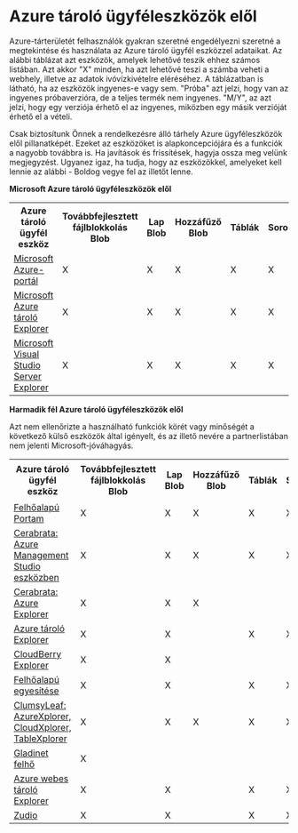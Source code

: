 <properties
    pageTitle="Azure tároló ügyféleszközök elől |} Microsoft Azure"
    description="Eszközök, amelyek lehetővé teszik megtekintése és használata az Azure tároló adatok listája."
    services="storage"
    documentationCenter=""
    authors="micurd"
    manager="jahogg"
    editor="tysonn"/>

<tags
    ms.service="storage"
    ms.workload="storage"
    ms.tgt_pltfrm="na"
    ms.devlang="na"
    ms.topic="article"
    ms.date="10/18/2016"
    ms.author="micurd"/>

# <a name="azure-storage-client-tools"></a>Azure tároló ügyféleszközök elől

Azure-tárterületét felhasználók gyakran szeretné engedélyezni szeretné a megtekintése és használata az Azure tároló ügyfél eszközzel adataikat. Az alábbi táblázat azt eszközök, amelyek lehetővé teszik ehhez számos listában. Azt akkor "X" minden, ha azt lehetővé teszi a számba veheti a webhely, illetve az adatok ivóvízkivételre eléréséhez. A táblázatban is látható, ha az eszközök ingyenes-e vagy sem. "Próba" azt jelzi, hogy van az ingyenes próbaverzióra, de a teljes termék nem ingyenes. "M/Y", az azt jelzi, hogy egy verziója érhető el az ingyenes, miközben egy másik verzióját érhető el a vételi.

Csak biztosítunk Önnek a rendelkezésre álló tárhely Azure ügyféleszközök elől pillanatképét. Ezeket az eszközöket is alapkoncepciójára és a funkciók a nagyobb továbbra is. Ha javítások és frissítések, hagyja ossza meg velünk megjegyzést. Ugyanez igaz, ha tudja, hogy az eszközökkel, amelyeket kell lennie az alábbi - Boldog vegye fel az illetőt lenne.

**Microsoft Azure tároló ügyféleszközök elől**

<table>
  <tr>
    <th rowspan="2">Azure tároló ügyfél eszköz</th>
    <th rowspan="2">Továbbfejlesztett fájlblokkolás Blob</th>
    <th rowspan="2">Lap Blob</th>
    <th rowspan="2">Hozzáfűző Blob</th>
    <th rowspan="2">Táblák</th>
    <th rowspan="2">Sorok</th>
    <th rowspan="2">Fájlok</th>
    <th rowspan="2">Ingyenes</th>
    <th colspan="4">Platform</th>
  </tr>
  <tr>
    <td>Webes</td>
    <td>A Windows</td>
    <td>OSX</td>
    <td>Linux</td>
  </tr>
  <tr>
    <td><a href="https://azure.microsoft.com/features/azure-portal/">Microsoft Azure-portál</a></td>
    <td>X</td>
    <td>X</td>
    <td>X</td>
    <td>X</td>
    <td>X</td>
    <td>X</td>
    <td>Y</td>
    <td>X</td>
    <td></td>
    <td></td>
    <td></td>
  </tr>
  <tr>
    <td><a href="http://storageexplorer.com/">Microsoft Azure tároló Explorer</a></td>
    <td>X</td>
    <td>X</td>
    <td>X</td>
    <td>X</td>
    <td>X</td>
    <td>X</td>
    <td>Y</td>
    <td></td>
    <td>X</td>
    <td>X</td>
    <td>X</td>
  </tr>
  <tr>
    <td><a href="https://www.visualstudio.com/features/azure-tools-vs.aspx">Microsoft Visual Studio Server Explorer</a></td>
    <td>X</td>
    <td>X</td>
    <td>X</td>
    <td>X</td>
    <td>X</td>
    <td></td>
    <td>Y</td>
    <td></td>
    <td>X</td>
    <td></td>
    <td></td>
  </tr>
</table>

**Harmadik fél Azure tároló ügyféleszközök elől**

Azt nem ellenőrizte a használható funkciók körét vagy minőségét a következő külső eszközök által igényelt, és az illető nevére a partnerlistában nem jelenti Microsoft-jóváhagyás.

<table>
  <tr>
    <th rowspan="2">Azure tároló ügyfél eszköz</th>
    <th rowspan="2">Továbbfejlesztett fájlblokkolás Blob</th>
    <th rowspan="2">Lap Blob</th>
    <th rowspan="2">Hozzáfűző Blob</th>
    <th rowspan="2">Táblák</th>
    <th rowspan="2">Sorok</th>
    <th rowspan="2">Fájlok</th>
    <th rowspan="2">Ingyenes</th>
    <th colspan="4">Platform</th>
  </tr>
  <tr>
    <td>Webes</td>
    <td>A Windows</td>
    <td>OSX</td>
    <td>Linux</td>
  </tr>
  <tr>
    <td><a href="http://www.cloudportam.com/">Felhőalapú Portam</a></td>
    <td>X</td>
    <td>X</td>
    <td>X</td>
    <td>X</td>
    <td>X</td>
    <td>X</td>
    <td>Próbaverzió</td>
    <td>X</td>
    <td></td>
    <td></td>
    <td></td>
  </tr>
  <tr>
    <td><a href="http://www.cerebrata.com/products/azure-management-studio/introduction">Cerabrata: Azure Management Studio eszközben</a></td>
    <td>X</td>
    <td>X</td>
    <td>X</td>
    <td>X</td>
    <td>X</td>
    <td>X</td>
    <td>Próbaverzió</td>
    <td></td>
    <td>X</td>
    <td></td>
    <td></td>
  </tr>
  <tr>
    <td><a href="http://www.cerebrata.com/products/azure-explorer/introduction">Cerabrata: Azure Explorer</a></td>
    <td>X</td>
    <td>X</td>
    <td>X</td>
    <td></td>
    <td></td>
    <td>X</td>
    <td>Y</td>
    <td></td>
    <td>X</td>
    <td></td>
    <td></td>
  </tr>
  <tr>
    <td><a href="http://azurestorageexplorer.codeplex.com/">Azure tároló Explorer</a></td>
    <td>X</td>
    <td>X</td>
    <td></td>
    <td>X</td>
    <td>X</td>
    <td></td>
    <td>Y</td>
    <td></td>
    <td>X</td>
    <td></td>
    <td></td>
  </tr>
  <tr>
    <td><a href="http://www.cloudberrylab.com/free-microsoft-azure-explorer.aspx">CloudBerry Explorer</a></td>
    <td>X</td>
    <td>X</td>
    <td></td>
    <td></td>
    <td></td>
    <td>X</td>
    <td>Y/N</td>
    <td></td>
    <td>X</td>
    <td></td>
    <td></td>
  </tr>
  <tr>
    <td><a href="http://www.gapotchenko.com/cloudcombine">Felhőalapú egyesítése</a></td>
    <td>X</td>
    <td>X</td>
    <td></td>
    <td>X</td>
    <td>X</td>
    <td></td>
    <td>Próbaverzió</td>
    <td></td>
    <td>X</td>
    <td></td>
    <td></td>
  </tr>
  <tr>
    <td><a href="http://clumsyleaf.com">ClumsyLeaf: AzureXplorer, CloudXplorer, TableXplorer</a></td>
    <td>X</td>
    <td>X</td>
    <td>X</td>
    <td>X</td>
    <td>X</td>
    <td>X</td>
    <td>Y</td>
    <td></td>
    <td>X</td>
    <td></td>
    <td></td>
  </tr>
  <tr>
    <td><a href="http://www.gladinet.com/Azure-Storage/index.htm">Gladinet felhő</a></td>
    <td>X</td>
    <td></td>
    <td></td>
    <td></td>
    <td></td>
    <td></td>
    <td>Próbaverzió</td>
    <td></td>
    <td>X</td>
    <td></td>
    <td></td>
  </tr>
  <tr>
    <td><a href="http://storageexplorer.codeplex.com/">Azure webes tároló Explorer</a></td>
    <td>X</td>
    <td>X</td>
    <td></td>
    <td>X</td>
    <td>X</td>
    <td></td>
    <td>Y</td>
    <td>X</td>
    <td></td>
    <td></td>
    <td></td>
  </tr>
  <tr>
    <td><a href="https://zudio.co/">Zudio</a></td>
    <td>X</td>
    <td>X</td>
    <td></td>
    <td>X</td>
    <td>X</td>
    <td>X</td>
    <td>Próbaverzió</td>
    <td>X</td>
    <td></td>
    <td></td>
    <td></td>
  </tr>
</table>
